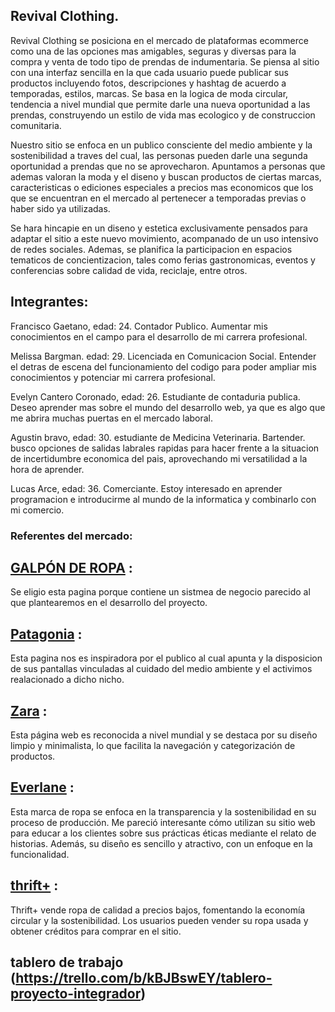 ## Revival Clothing.

Revival Clothing se posiciona en el mercado de plataformas ecommerce como una de las opciones mas amigables, seguras y diversas para la compra y venta de todo tipo de prendas de indumentaria. Se piensa al sitio con una interfaz sencilla en la que cada usuario puede publicar sus productos incluyendo fotos, descripciones y hashtag de acuerdo a temporadas, estilos, marcas.
Se basa en la logica de moda circular, tendencia a nivel mundial que permite darle una nueva oportunidad a las prendas, construyendo un estilo de vida mas ecologico y de construccion comunitaria.

Nuestro sitio se enfoca en un publico consciente del medio ambiente y la sostenibilidad a traves del cual, las personas pueden darle una segunda oportunidad a prendas que no se aprovecharon. Apuntamos a personas que ademas valoran la moda y el diseno y buscan productos de ciertas marcas, caracteristicas o ediciones especiales a precios mas economicos que los que se encuentran en el mercado al pertenecer a temporadas previas o haber sido ya utilizadas.

Se hara hincapie en un diseno y estetica exclusivamente pensados para adaptar el sitio a este nuevo movimiento, acompanado de un uso intensivo de redes sociales. Ademas, se planifica la participacion en espacios tematicos de concientizacion, tales como ferias gastronomicas, eventos y conferencias sobre calidad de vida, reciclaje, entre otros.

## Integrantes:

Francisco Gaetano, edad: 24.
Contador Publico.
Aumentar mis conocimientos en el campo para el desarrollo de mi carrera profesional.

Melissa Bargman. edad: 29. 
Licenciada en Comunicacion Social.
Entender el detras de escena del funcionamiento del codigo para poder ampliar mis conocimientos y potenciar mi carrera profesional.

Evelyn Cantero Coronado, edad: 26.
Estudiante de contaduria publica.
Deseo aprender mas sobre el mundo del desarrollo web, ya que es algo que me abrira muchas puertas en el mercado laboral.

Agustin bravo, edad: 30.
estudiante de Medicina Veterinaria.
Bartender.
busco opciones de salidas labrales rapidas para hacer frente a la situacion de incertidumbre economica del pais, aprovechando mi versatilidad a la hora de aprender.

Lucas Arce, edad: 36.
Comerciante.
Estoy interesado en aprender programacion e introducirme al mundo de la informatica y combinarlo con mi comercio.

### Referentes del mercado:

## [GALPÓN DE ROPA](https://www.galponderopa.com/) :
Se eligio esta pagina porque contiene un sistmea de negocio parecido al que plantearemos en el desarrollo del proyecto.
## [Patagonia](https://patagonia-ar.com/) :
Esta pagina nos es inspiradora por el publico al cual apunta y la disposicion de sus pantallas vinculadas al cuidado del medio ambiente y el activimos realacionado a dicho nicho.
## [Zara](https://www.zara.com/) :
Esta página web es reconocida a nivel mundial y se destaca por su diseño limpio y minimalista, lo que facilita la navegación y categorización de productos.
## [Everlane](https://www.everlane.com/) :
Esta marca de ropa se enfoca en la transparencia y la sostenibilidad en su proceso de producción. Me pareció interesante cómo utilizan su sitio web para educar a los clientes sobre sus prácticas éticas mediante el relato de historias. Además, su diseño es sencillo y atractivo, con un enfoque en la funcionalidad.
## [thrift+](https://thrift.plus/) :
Thrift+ vende ropa de calidad a precios bajos, fomentando la economía circular y la sostenibilidad. Los usuarios pueden vender su ropa usada y obtener créditos para comprar en el sitio.

## tablero de trabajo (https://trello.com/b/kBJBswEY/tablero-proyecto-integrador)